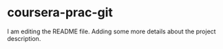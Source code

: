 # coursera-prac-git
I am editing the README file. Adding some more details about the project description.

